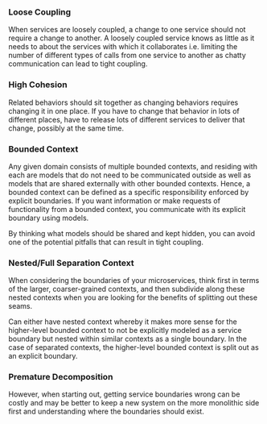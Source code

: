 ### Loose Coupling

When services are loosely coupled, a change to one service should not require a change to another. A loosely coupled service knows as little as it needs to about the services with which it collaborates i.e. limiting the number of different types of calls from one service to another as chatty communication can lead to tight coupling.

### High Cohesion

Related behaviors should sit together as changing behaviors requires changing it in one place. If you have to change that behavior in lots of different places, have to release lots of different services to deliver that change, possibly at the same time.

### Bounded Context

Any given domain consists of multiple bounded contexts, and residing with each are models that do not need to be communicated outside as well as models that are shared externally with other bounded contexts. Hence, a bounded context can be defined as a specific responsibility enforced by explicit boundaries. If you want information or make requests of functionality from a bounded context, you communicate with its explicit boundary using models.

By thinking what models should be shared and kept hidden, you can avoid one of the potential pitfalls that can result in tight coupling.

### Nested/Full Separation Context

When considering the boundaries of your microservices, think first in terms of the larger, coarser-grained contexts, and then subdivide along these nested contexts when you are looking for the benefits of splitting out these seams.

Can either have nested context whereby it makes more sense for the higher-level bounded context to not be explicitly modeled as a service boundary but nested within similar contexts as a single boundary. In the case of separated contexts, the higher-level bounded context is split out as an explicit boundary.

### Premature Decomposition

However, when starting out, getting service boundaries wrong can be costly and may be better to keep a new system on the more monolithic side first and understanding where the boundaries should exist.
